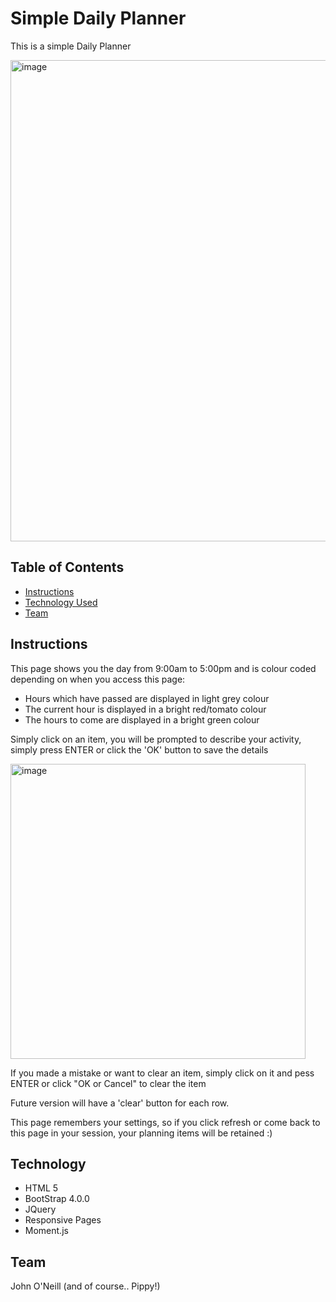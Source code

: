 # Simple Daily Planner

This is a simple Daily Planner

<img width="770" alt="image" src="https://user-images.githubusercontent.com/59762660/76143499-0adbe700-60cc-11ea-9c63-94d98b49c7b0.png">

## Table of Contents

- [Instructions](#Instructions)
- [Technology Used](#Technology)
- [Team](#Team)

## Instructions

This page shows you the day from 9:00am to 5:00pm and is colour coded depending on when you access this page:

- Hours which have passed are displayed in light grey colour
- The current hour is displayed in a bright red/tomato colour
- The hours to come are displayed in a bright green colour

Simply click on an item, you will be prompted to describe your activity, simply press ENTER or click the 'OK' button to save the details

<img width="472" alt="image" src="https://user-images.githubusercontent.com/59762660/76143514-2646f200-60cc-11ea-8695-31698640a989.png">

If you made a mistake or want to clear an item, simply click on it and pess ENTER or click "OK or Cancel" to clear the item

Future version will have a 'clear' button for each row.

This page remembers your settings, so if you click refresh or come back to this page in your session, your planning items will be retained :)

## Technology

- HTML 5
- BootStrap 4.0.0
- JQuery
- Responsive Pages
- Moment.js

## Team

John O'Neill
(and of course.. Pippy!)
